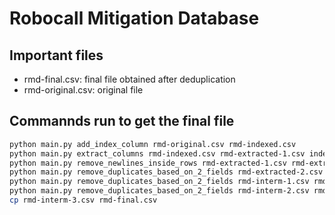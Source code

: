 # Robocall Mitigation Database

## Important files
- rmd-final.csv: final file obtained after deduplication
- rmd-original.csv: original file

## Commannds run to get the final file
```bash
python main.py add_index_column rmd-original.csv rmd-indexed.csv
python main.py extract_columns rmd-indexed.csv rmd-extracted-1.csv index frn business_name contact_telephone_number business_address contact_business_address implementation
python main.py remove_newlines_inside_rows rmd-extracted-1.csv rmd-extracted-2.csv business_address contact_business_address
python main.py remove_duplicates_based_on_2_fields rmd-extracted-2.csv rmd-interm-1.csv business_name business_address
python main.py remove_duplicates_based_on_2_fields rmd-interm-1.csv rmd-interm-2.csv business_name contact_business_address
python main.py remove_duplicates_based_on_2_fields rmd-interm-2.csv rmd-interm-3.csv business_name frn
cp rmd-interm-3.csv rmd-final.csv
```